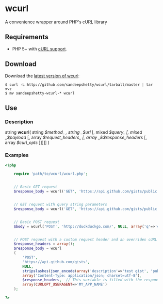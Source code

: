# wcurl

A convenience wrapper around PHP's cURL library


## Requirements

* PHP 5+ with [cURL support](http://php.net/manual/en/book.curl.php).


## Download
Download the [latest version of wcurl](https://github.com/sandeepshetty/wcurl/archives/master):

```shell
$ curl -L http://github.com/sandeepshetty/wcurl/tarball/master | tar xvz
$ mv sandeepshetty-wcurl-* wcurl
```


## Use


### Description

string __wcurl__( string _$method_ , string _$url_ [, mixed _$query_ [, mixed _$payload_ [, array _$request_headers_ [, array _&$response_headers_ [, array _$curl_opts_ ]]]]] )


### Examples

```php
<?php

	require 'path/to/wcurl/wcurl.php';


	// Basic GET request
	$response_body = wcurl('GET', 'https://api.github.com/gists/public');


	// GET request with query string parameters
	$response_body = wcurl('GET', 'https://api.github.com/gists/public', array('page'=>1, 'per_page'=>2));


	// Basic POST request
	$body = wcurl('POST', 'http://duckduckgo.com/', NULL, array('q'=>'42', 'format'=>'json'));


	// POST request with a custom request header and an overriden cURL opt
	$response_headers = array();
	$response_body = wcurl
	(
		'POST',
		'https://api.github.com/gists',
		NULL,
		stripslashes(json_encode(array('description'=>'test gist', 'public'=>true, 'files'=>array('42.txt'=>array('content'=>'The Answer to the Ultimate Question of Life, the Universe, and Everything'))))),
		array('Content-Type: application/json; charset=utf-8'),
		$response_headers,	// This variable is filled with the response headers
		array(CURLOPT_USERAGENT=>'MY_APP_NAME')
	);

?>
```